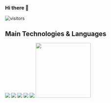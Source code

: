 ### Hi there 👋

![visitors](https://visitor-badge.glitch.me/badge?page_id=${MrBaggieBug}?page_id=page.idd)


## Main Technologies & Languages
<img src="https://img.shields.io/badge/-HTML5-E34F26?style=for-the-badge&logo=html5&logoColor=FFFFFF" /> 
<img src="https://img.shields.io/badge/-CSS3-1572B6?style=for-the-badge&logo=css3&logoColor=FFFFFF" />
<img src="https://img.shields.io/badge/-Bootstrap-563D7C?style=for-the-badge&logo=bootstrap&logoColor=FFFFFF" />
<img src="https://img.shields.io/badge/-JavaScript-eed718?style=for-the-badge&logo=javascript&logoColor=FFFFFF" />
<img src="https://img.shields.io/badge/-React-000000?style=for-the-badge&logo=react&logoColor=00c8ff" />


<img height="180em" src="https://github-readme-stats.vercel.app/api?username=MrBaggieBug&show_icons=true&hide_border=true&&count_private=true&include_all_commits=true" />
<!--
**MrBaggieBug/MrBaggieBug** is a ✨ _special_ ✨ repository because its `README.md` (this file) appears on your GitHub profile.

Here are some ideas to get you started:

- 🔭 I’m currently working on ...
- 🌱 I’m currently learning ...
- 👯 I’m looking to collaborate on ...
- 🤔 I’m looking for help with ...
- 💬 Ask me about ...
- 📫 How to reach me: ...
- 😄 Pronouns: ...
- ⚡ Fun fact: ...
-->
